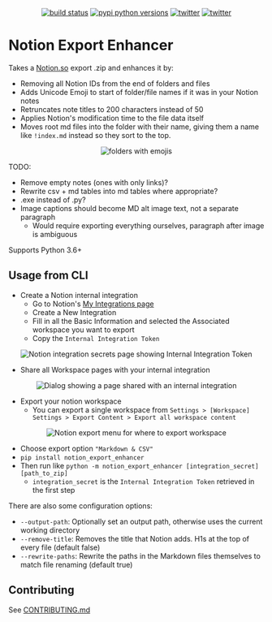 <p align="center">
    <a href="https://github.com/Cobertos/notion_export_enhancer/actions" target="_blank"><img alt="build status" src="https://github.com/Cobertos/notion_export_enhancer/workflows/Package%20Tests/badge.svg"></a>
    <a href="https://pypi.org/project/notion_export_enhancer/" target="_blank"><img alt="pypi python versions" src="https://img.shields.io/pypi/pyversions/notion_export_enhancer.svg"></a>
    <a href="https://twitter.com/cobertos" target="_blank"><img alt="twitter" src="https://img.shields.io/badge/twitter-%40cobertos-0084b4.svg"></a>
    <a href="https://cobertos.com" target="_blank"><img alt="twitter" src="https://img.shields.io/badge/website-cobertos.com-888888.svg"></a>
</p>

# Notion Export Enhancer

Takes a [Notion.so](https://notion.so) export .zip and enhances it by:

* Removing all Notion IDs from the end of folders and files
* Adds Unicode Emoji to start of folder/file names if it was in your Notion notes
* Retruncates note titles to 200 characters instead of 50
* Applies Notion's modification time to the file data itself
* Moves root md files into the folder with their name, giving them a name like `!index.md` instead so they sort to the top.

<p align="center">
    <img alt="folders with emojis" src="https://raw.githubusercontent.com/Cobertos/notion_export_enhancer/owo/media/folders.png">
</p>

TODO:
* Remove empty notes (ones with only links)?
* Rewrite csv + md tables into md tables where appropriate?
* .exe instead of .py?
* Image captions should become MD alt image text, not a separate paragraph
  * Would require exporting everything ourselves, paragraph after image is ambiguous

Supports Python 3.6+

## Usage from CLI

* Create a Notion internal integration
  * Go to Notion's [My Integrations page](https://www.notion.so/my-integrations)
  * Create a New Integration
  * Fill in all the Basic Information and selected the Associated workspace you want to export
  * Copy the `Internal Integration Token`

<p align="center">
  <img alt="Notion integration secrets page showing Internal Integration Token" src="https://raw.githubusercontent.com/Cobertos/notion_export_enhancer/owo/media/integration-secrets.png">
</p>

* Share all Workspace pages with your internal integration

<p align="center">
  <img alt="Dialog showing a page shared with an internal integration" src="https://raw.githubusercontent.com/Cobertos/notion_export_enhancer/owo/media/share-integration.png">
</p>

* Export your notion workspace
  * You can export a single workspace from `Settings > [Workspace] Settings > Export Content > Export all workspace content`

<p align="center">
    <img alt="Notion export menu for where to export workspace" src="https://raw.githubusercontent.com/Cobertos/notion_export_enhancer/owo/media/where-to-export.png">
</p>

  * Choose export option `"Markdown & CSV"`
* `pip install notion_export_enhancer`
* Then run like `python -m notion_export_enhancer [integration_secret] [path_to_zip]`
  * `integration_secret` is the `Internal Integration Token` retrieved in the first step

There are also some configuration options:

* `--output-path`: Optionally set an output path, otherwise uses the current working directory
* `--remove-title`: Removes the title that Notion adds. H1s at the top of every file (default false)
* `--rewrite-paths`: Rewrite the paths in the Markdown files themselves to match file renaming (default true)

## Contributing
See [CONTRIBUTING.md](https://github.com/Cobertos/notion_export_enhancer/blob/master/CONTRIBUTING.md)
